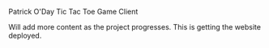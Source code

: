 Patrick O'Day Tic Tac Toe Game Client

Will add more content as the project progresses. This is getting the website deployed.
